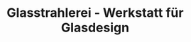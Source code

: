 ---
title: "Glasstrahlerei - Werkstatt für Glasdesign"
url: /braunschweig/glasstrahlerei-werkstatt-fuer-glasdesign/
shop: Kunst
---